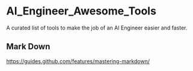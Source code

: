 # AI_Engineer_Awesome_Tools
A curated list of tools to make the job of an AI Engineer easier and faster.

## Mark Down 
https://guides.github.com/features/mastering-markdown/
